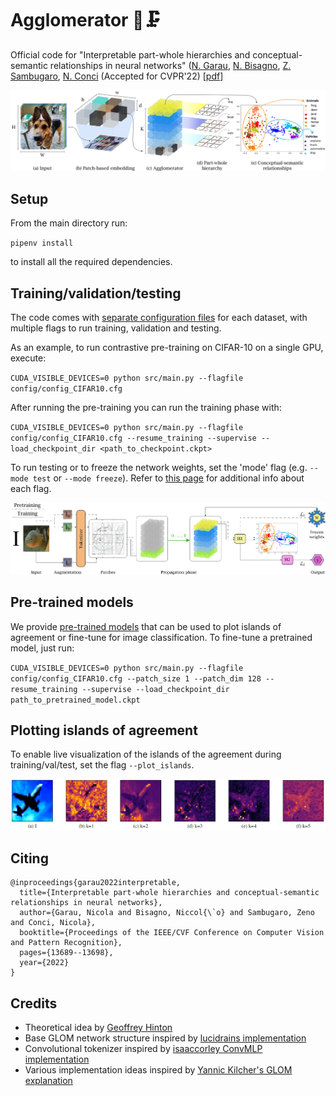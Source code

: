 # Agglomerator 🧠🗜
Official code for "Interpretable part-whole hierarchies and conceptual-semantic relationships in neural networks" ([N. Garau](https://scholar.google.it/citations?user=r8BzAfcAAAAJ&hl=en), [N. Bisagno](https://scholar.google.it/citations?user=ZpDDp2AAAAAJ&hl=en), [Z. Sambugaro](https://scholar.google.it/citations?user=a4CmqMYAAAAJ&hl=en), [N. Conci](https://scholar.google.it/citations?user=mR1GK28AAAAJ&hl=en) (Accepted for CVPR'22) \[[pdf](https://arxiv.org/abs/2203.03282)\]

![Teaser](img/teaser.png)

## Setup

From the main directory run:

``pipenv install``

to install all the required dependencies.

## Training/validation/testing

The code comes with [separate configuration files](config) for each dataset, with multiple flags to run training, validation and testing.

As an example, to run contrastive pre-training on CIFAR-10 on a single GPU, execute:

``CUDA_VISIBLE_DEVICES=0 python src/main.py --flagfile config/config_CIFAR10.cfg``

After running the pre-training you can run the training phase with:

``CUDA_VISIBLE_DEVICES=0 python src/main.py --flagfile config/config_CIFAR10.cfg --resume_training --supervise --load_checkpoint_dir <path_to_checkpoint.ckpt>``

To run testing or to freeze the network weights, set the 'mode' flag (e.g. ``--mode test`` or ``--mode freeze``). 
Refer to [this page](src/flags_Agglomerator.py) for additional info about each flag.

![Training](img/training.jpg)

## Pre-trained models

We provide [pre-trained models](https://drive.google.com/drive/folders/1fydLRfoyZVsKKZYgKHrjh2lfstLWGbh1?usp=sharing) that can be used to plot islands of agreement or fine-tune for image classification. To fine-tune a pretrained model, just run:

``CUDA_VISIBLE_DEVICES=0 python src/main.py --flagfile config/config_CIFAR10.cfg --patch_size 1 --patch_dim 128 --resume_training --supervise --load_checkpoint_dir path_to_pretrained_model.ckpt``

## Plotting islands of agreement

To enable live visualization of the islands of the agreement during training/val/test, set the flag ``--plot_islands``.

![Islands](img/islands.png)

## Citing

    @inproceedings{garau2022interpretable,
      title={Interpretable part-whole hierarchies and conceptual-semantic relationships in neural networks},
      author={Garau, Nicola and Bisagno, Niccol{\`o} and Sambugaro, Zeno and Conci, Nicola},
      booktitle={Proceedings of the IEEE/CVF Conference on Computer Vision and Pattern Recognition},
      pages={13689--13698},
      year={2022}
    }

## Credits

- Theoretical idea by [Geoffrey Hinton](https://arxiv.org/pdf/2102.12627.pdf)
- Base GLOM network structure inspired by [lucidrains implementation](https://github.com/lucidrains/glom-pytorch)
- Convolutional tokenizer inspired by [isaaccorley ConvMLP implementation](https://github.com/isaaccorley/convmlp-pytorch)
- Various implementation ideas inspired by [Yannic Kilcher's GLOM explanation](https://www.youtube.com/watch?v=cllFzkvrYmE)
